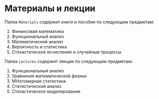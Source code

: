 # Материалы и лекции
Папка `Materials` содержит книги и пособия по следующим предметам:
1. Финансовая математика
2. Функциональный анализ
3. Математический анализ
4. Вероятность и статистика
5. Стохастическое исчисление и случайные процессы

Папка `Lectures` содержит лекции по следующим предметам:
1. Функциональный анализ 
2. Уравнения математической физики
3. МНогомерная статистика 
4. Статистический анализ 
5. Стохастическое моделирование
